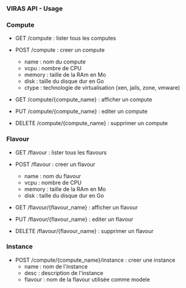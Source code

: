 ### VIRAS API - Usage

### Compute

* GET /compute : lister tous les computes
* POST /compute : creer un compute
  * name : nom du compute
  * vcpu : nombre de CPU
  * memory : taille de la RAm en Mo
  * disk : taille du disque dur en Go
  * ctype : technologie de virtualisation (xen, jails, zone, vmware)


* GET /compute/{compute_name} : afficher un compute
* PUT /compute/{compute_name} : editer un compute 
* DELETE /compute/{compute_name} : supprimer un compute


### Flavour

* GET /flavour : lister tous les flavours
* POST /flavour : creer un flavour
  * name : nom du flavour
  * vcpu : nombre de CPU
  * memory : taille de la RAm en Mo
  * disk : taille du disque dur en Go


* GET /flavour/{flavour_name} : afficher un flavour
* PUT /flavour/{flavour_name} : editer un flavour
* DELETE /flavour/{flavour_name} : supprimer un flavour


### Instance

* POST /compute/{compute_name}/instance : creer une instance
  * name : nom de l'instance
  * desc : description de l'instance
  * flavour : nom de la flavour utilisée comme modele


